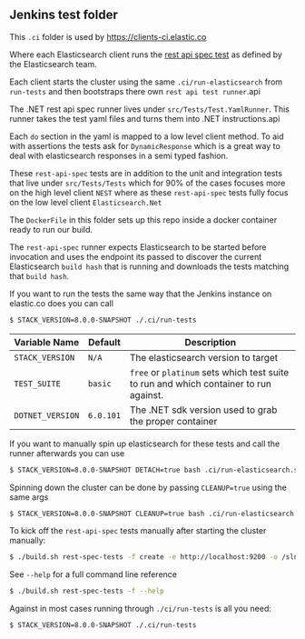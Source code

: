 ## Jenkins test folder

This `.ci` folder is used by https://clients-ci.elastic.co

Where each Elasticsearch client runs the [rest api spec test](https://github.com/elastic/elasticsearch/tree/master/rest-api-spec/src/main/resources/rest-api-spec/test)
as defined by the Elasticsearch team.

Each client starts the cluster using the same `.ci/run-elasticsearch` from `run-tests` and then bootstraps there own `rest api test runner`.api

The .NET rest api spec runner lives under `src/Tests/Test.YamlRunner`. This runner takes the test yaml files and turns them into .NET instructions.api

Each `do` section in the yaml is mapped to a low level client method. To aid with assertions the tests ask for `DynamicResponse` which is a great 
way to deal with elasticsearch responses in a semi typed fashion.

These `rest-api-spec` tests are in addition to the unit and integration tests that live under `src/Tests/Tests` which for 90% of the cases focuses 
more on the high level client `NEST` where as these `rest-api-spec` tests fully focus on the low level client `Elasticsearch.Net`

The `DockerFile` in this folder sets up this repo inside a docker container ready to run our build.

The `rest-api-spec` runner expects Elasticsearch to be started before invocation and uses the endpoint its passed to discover the current Elasticsearch
`build hash` that is running and downloads the tests matching that `build hash`.

If you want to run the tests the same way that the Jenkins instance on elastic.co does you can call 

```bash
$ STACK_VERSION=8.0.0-SNAPSHOT ./.ci/run-tests 
```

| Variable Name           | Default     | Description |
|-------------------------|-------------|-------------|
| `STACK_VERSION` | `N/A`       | The elasticsearch version to target
| `TEST_SUITE`            | `basic`     | `free` or `platinum` sets which test suite to run and which container to run against. |
| `DOTNET_VERSION`        | `6.0.101`   | The .NET sdk version used to grab the proper container |

If you want to manually spin up elasticsearch for these tests and call the runner afterwards you can use

```bash
$ STACK_VERSION=8.0.0-SNAPSHOT DETACH=true bash .ci/run-elasticsearch.sh
```

Spinning down the cluster can be done by passing `CLEANUP=true` using the same args

```bash
$ STACK_VERSION=8.0.0-SNAPSHOT CLEANUP=true bash .ci/run-elasticsearch.sh
```

To kick off the `rest-api-spec` tests manually after starting the cluster manually:

```bash
$ ./build.sh rest-spec-tests -f create -e http://localhost:9200 -o /sln/build/output/rest-spec-junit.xml
```

See `--help` for a full command line reference

```bash
$ ./build.sh rest-spec-tests -f --help
```

Against in most cases running through `./ci/run-tests` is all you need:

```bash
$ STACK_VERSION=8.0.0-SNAPSHOT ./.ci/run-tests 
```